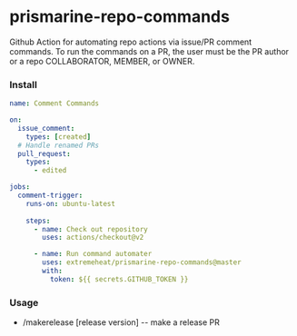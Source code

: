 # prismarine-repo-commands

Github Action for automating repo actions via issue/PR comment commands. To run the commands on a PR, the user must be the PR author or a repo COLLABORATOR, MEMBER, or OWNER.

### Install
```yaml
name: Comment Commands

on:
  issue_comment:
    types: [created]
  # Handle renamed PRs
  pull_request:
    types:
      - edited

jobs:
  comment-trigger:
    runs-on: ubuntu-latest
    
    steps:
      - name: Check out repository
        uses: actions/checkout@v2

      - name: Run command automater
        uses: extremeheat/prismarine-repo-commands@master
        with:
          token: ${{ secrets.GITHUB_TOKEN }}
```

### Usage
* /makerelease [release version] -- make a release PR
<!-- * /fixlint -- run `standard --fix` on the current PR, then push the update to the PR -->


